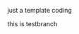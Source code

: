 <!--
 * @Descripttion:
 * @version:
 * @Author: gongwannan
 * @Date: 2020-06-18 11:22:45
 * @LastEditors: gongwannan
 * @LastEditTime: 2020-09-25 18:41:23
-->

just a template
coding

this is testbranch
